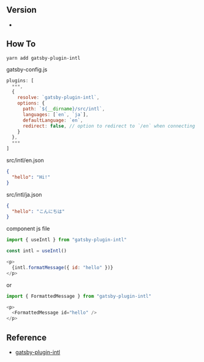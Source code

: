 ## Version
- 

## How To
```
yarn add gatsby-plugin-intl
```

gatsby-config.js
```js
plugins: [
  ***,
  {
    resolve: `gatsby-plugin-intl`,
    options: {
      path: `${__dirname}/src/intl`,
      languages: [`en`, `ja`],
      defaultLanguage: `en`,
      redirect: false, // option to redirect to `/en` when connecting `/`
    }
  },
  ***
]
```
src/intl/en.json
```json
{
  "hello": "Hi!"
}

```
src/intl/ja.json
```json
{
  "hello": "こんにちは"
}
```
component js file
```js
import { useIntl } from "gatsby-plugin-intl"

const intl = useIntl()

<p>
  {intl.formatMessage({ id: "hello" })}
</p>
```
or
```js
import { FormattedMessage } from "gatsby-plugin-intl"

<p>
  <FormattedMessage id="hello" />
</p>
```

## Reference
- [gatsby-plugin-intl](https://www.gatsbyjs.com/plugins/gatsby-plugin-intl/)
